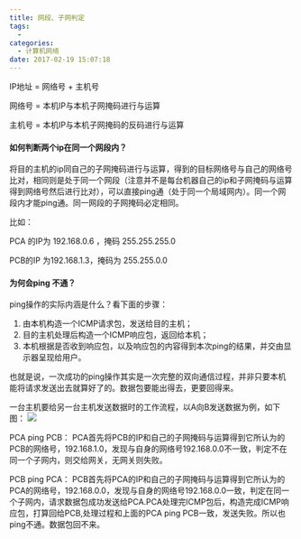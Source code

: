 ```yaml
---
title: 网段、子网判定
tags:
  -
categories:
  - 计算机网络
date: 2017-02-19 15:07:18
---
```

IP地址 = 网络号 + 主机号

网络号 = 本机IP与本机子网掩码进行与运算

主机号 = 本机IP与本机子网掩码的反码进行与运算

#### 如何判断两个ip在同一个网段内？

将目的主机的ip同自己的子网掩码进行与运算，得到的目标网络号与自己的网络号比对，相同则是处于同一个网段（注意并不是每台机器自己的ip和子网掩码与运算得到网络号然后进行比对），可以直接ping通（处于同一个局域网内）。同一个网段内才能ping通。同一网段的子网掩码必定相同。

比如：

PCA 的IP为 192.168.0.6 ，掩码 255.255.255.0  

PCB的IP 为192.168.1.3，掩码为 255.255.0.0



#### 为何会ping 不通？



ping操作的实际内涵是什么？看下面的步骤：
1. 由本机构造一个ICMP请求包，发送给目的主机；
2. 目的主机处理后构造一个ICMP响应包，返回给本机；
3. 本机根据是否收到响应包，以及响应包的内容得到本次ping的结果，并交由显示器呈现给用户。

也就是说，一次成功的ping操作其实是一次完整的双向通信过程，并非只要本机能将请求发送出去就算好了的。数据包要能出得去，更要回得来。


一台主机要给另一台主机发送数据时的工作流程，以A向B发送数据为例，如下图：
![](http://7xs8pt.com1.z0.glb.clouddn.com/%E5%AD%90%E7%BD%91%E5%88%A4%E5%AE%9A%E9%A1%BA%E5%BA%8F.jpg)


PCA ping PCB：
PCA首先将PCB的IP和自己的子网掩码与运算得到它所认为的PCB的网络号，192.168.1.0，发现与自身的网络号192.168.0.0不一致，判定不在同一个子网内，则交给网关，无网关则失败。

PCB ping PCA：
PCB首先将PCA的IP和自己的子网掩码与运算得到它所认为的PCA的网络号，192.168.0.0，发现与自身的网络号192.168.0.0一致，判定在同一个子网内，请求数据包成功发送给PCA.PCA处理完ICMP包后，构造完成ICMP响应包，打算回给PCB,处理过程和上面的PCA ping PCB一致，发送失败。所以也ping不通。数据包回不来。
